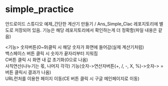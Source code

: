 # simple_practice

안드로이드 스튜디오 예제_간단한 계산기 만들기 / Ans_Simple_Clac 레포지토리에 별도로 저장되어 있음.
기능은 해당 레포지토리에서 확인하는게 더 정확함(파일 내용은 같음)

<기능>
숫자버튼(0~9)클릭 시 해당 숫자가 화면에 들어감(실제 계산기처럼)<br/>
백스페이스 버튼 클릭 시 숫자가 끝자리부터 지워짐</br>
C버튼 클릭 시 화면 내 값 초기화(0으로 나옴)<br/>
사칙연산(나누기는 몫, 나머지 각각) 기능(숫자->연산자버튼(+, /, -, X, %)->숫자-> =버튼 클릭시 결과가 나옴)<br/>
URL런처를 이용한 페이지 이동(CE 버튼 클릭 시 구글 메인페이지로 이동)<br/>
